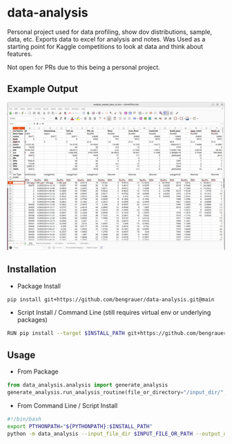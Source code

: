 # data-analysis
Personal project used for data profiling, show dov distributions, sample, data, etc.  Exports data to excel for 
analysis and notes.  Was Used as a starting point for Kaggle competitions to look at data and think about features.

Not open for PRs due to this being a personal project.

## Example Output
![Alt text](/docs/data_analysis_example_pic_dov.png)


## Installation
- Package Install
```bash
pip install git+https://github.com/bengrauer/data-analysis.git@main
```
- Script Install / Command Line (still requires virtual env or underlying packages)
```bash
RUN pip install --target $INSTALL_PATH git+https://github.com/bengrauer/data-analysis.git@main --no-dependencies
```

## Usage

- From Package
```python
from data_analysis.analysis import generate_analysis
generate_analysis.run_analysis_routine(file_or_directory="/input_dir/", output_directory="/output_dir/")
```

- From Command Line / Script Install 
```bash
#!/bin/bash
export PTYHONPATH="${PYTHONPATH}:$INSTALL_PATH"
python -m data_analysis --input_file_dir $INPUT_FILE_OR_PATH --output_dir $OUTPUT_FILE_OR_PATH
```

